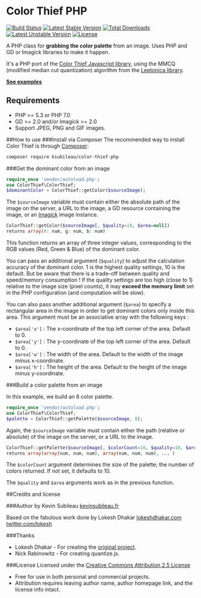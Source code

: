Color Thief PHP
==============

[![Build Status](https://travis-ci.org/ksubileau/color-thief-php.png?branch=master)](https://travis-ci.org/ksubileau/color-thief-php)
[![Latest Stable Version](https://poser.pugx.org/ksubileau/color-thief-php/v/stable.png)](https://packagist.org/packages/ksubileau/color-thief-php)
[![Total Downloads](https://poser.pugx.org/ksubileau/color-thief-php/downloads.png)](https://packagist.org/packages/ksubileau/color-thief-php)
[![Latest Unstable Version](https://poser.pugx.org/ksubileau/color-thief-php/v/unstable.png)](https://packagist.org/packages/ksubileau/color-thief-php)
[![License](https://poser.pugx.org/ksubileau/color-thief-php/license.png)](https://packagist.org/packages/ksubileau/color-thief-php)

A PHP class for **grabbing the color palette** from an image. Uses PHP and GD or Imagick libraries to make it happen.

It's a PHP port of the [Color Thief Javascript library](http://github.com/lokesh/color-thief), using the MMCQ (modified median cut quantization) algorithm from the [Leptonica library](http://www.leptonica.com/).

[**See examples**](http://www.kevinsubileau.fr/projets/color-thief-php?utm_campaign=github&utm_term=color-thief-php_readme)

## Requirements

- PHP >= 5.3 or PHP 7.0
- GD >= 2.0 and/or Imagick >= 2.0
- Support JPEG, PNG and GIF images.

##How to use
###Install via Composer
The recommended way to install Color Thief is through
[Composer](http://getcomposer.org):
```bash
composer require ksubileau/color-thief-php
```

###Get the dominant color from an image
```php
require_once 'vendor/autoload.php';
use ColorThief\ColorThief;
$dominantColor = ColorThief::getColor($sourceImage);
```
The `$sourceImage` variable must contain either the absolute path of the image on the server, a URL to the image, a GD resource containing the image, or an [Imagick](http://www.php.net/manual/en/class.imagick.php) image instance.

```php
ColorThief::getColor($sourceImage[, $quality=10, $area=null])
returns array(r: num, g: num, b: num)
```

This function returns an array of three integer values, corresponding to the RGB values (Red, Green & Blue) of the dominant color.

You can pass an additional argument (`$quality`) to adjust the calculation accuracy of the dominant color. 1 is the highest quality settings, 10 is the default. But be aware that there is a trade-off between quality and speed/memory consumption !
If the quality settings are too high (close to 1) relative to the image size (pixel counts), it may **exceed the memory limit** set in the PHP configuration (and computation will be slow).

You can also pass another additional argument (`$area`) to specify a rectangular area in the image in order to get dominant colors only inside this area. This argument must be an associative array with the following keys :
- `$area['x']` : The x-coordinate of the top left corner of the area. Default to 0.
- `$area['y']` : The y-coordinate of the top left corner of the area. Default to 0.
- `$area['w']` : The width of the area. Default to the width of the image minus x-coordinate.
- `$area['h']` : The height of the area. Default to the height of the image minus y-coordinate.


###Build a color palette from an image

In this example, we build an 8 color palette.

```php
require_once 'vendor/autoload.php';
use ColorThief\ColorThief;
$palette = ColorThief::getPalette($sourceImage, 8);
```

Again, the `$sourceImage` variable must contain either the path (relative or absolute) of the image on the server, or a URL to the image.

```php
ColorThief::getPalette($sourceImage[, $colorCount=10, $quality=10, $area=null])
returns array(array(num, num, num), array(num, num, num), ... )
```

The `$colorCount` argument determines the size of the palette; the number of colors returned. If not set, it defaults to 10.

The `$quality` and `$area` arguments work as in the previous function.

##Credits and license

###Author
by Kevin Subileau
[kevinsubileau.fr](http://www.kevinsubileau.fr/?utm_campaign=github&utm_term=color-thief-php_readme)

Based on the fabulous work done by Lokesh Dhakar
[lokeshdhakar.com](http://www.lokeshdhakar.com)
[twitter.com/lokesh](http://twitter.com/lokesh)

###Thanks
* Lokesh Dhakar - For creating the [original project](http://github.com/lokesh/color-thief).
* Nick Rabinowitz - For creating quantize.js.

###License
Licensed under the [Creative Commons Attribution 2.5 License](http://creativecommons.org/licenses/by/2.5/)

* Free for use in both personal and commercial projects.
* Attribution requires leaving author name, author homepage link, and the license info intact.
